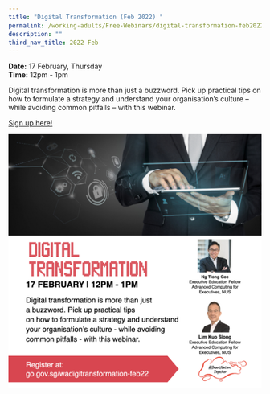 ```yaml
---
title: "Digital Transformation (Feb 2022) "
permalink: /working-adults/Free-Webinars/digital-transformation-feb2022
description: ""
third_nav_title: 2022 Feb
---
```



**Date:** 17 February, Thursday
<br> **Time:** 12pm - 1pm

Digital transformation is more than just a buzzword.
Pick up practical tips on how to formulate a strategy
and understand your organisation’s culture – while
avoiding common pitfalls – with this webinar.

[Sign up here! ](https://go.gov.sg/wadigitransformation-feb22)

![Digital Transformation webinar](/images/Digi%20Transformation.jpeg)